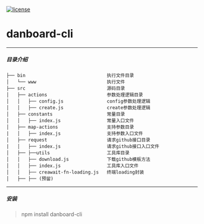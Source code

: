 [![license](https://img.shields.io/github/license/http-party/http-server.svg?style=flat-square)](https://github.com/w-danboard/danboard-cli)

# danboard-cli

---

##### 目录介绍

    ├── bin                              执行文件目录
    │   └── www                          执行文件
    ├── src                              源码目录
    │   ├── actions                      参数处理逻辑目录
    │   │   ├── config.js                config参数处理逻辑
    │   │   ├── create.js                create参数处理逻辑
    │   ├── constants                    常量目录
    │   │   ├── index.js                 常量入口文件
    │   ├── map-actions                  支持参数目录
    |   │   ├── index.js                 支持参数入口文件
    │   ├── request                      请求github接口目录
    |   │   ├── index.js                 请求github接口入口文件
    │   ├── ├──utils                     工具库目录
    │   │   ├── download.js              下载github模板方法
    │   │   ├── index.js                 工具库入口文件
    │   │   ├── creawait-fn-loading.js   终端loading封装
    │   ├── ├── (预留)

---

##### 安装

> npm install danboard-cli
